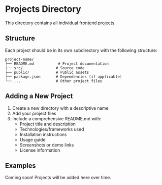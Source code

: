 # Projects Directory

This directory contains all individual frontend projects.

## Structure

Each project should be in its own subdirectory with the following structure:

```
project-name/
├── README.md           # Project documentation
├── src/               # Source code
├── public/            # Public assets
├── package.json       # Dependencies (if applicable)
└── ...                # Other project files
```

## Adding a New Project

1. Create a new directory with a descriptive name
2. Add your project files
3. Include a comprehensive README.md with:
   - Project title and description
   - Technologies/frameworks used
   - Installation instructions
   - Usage guide
   - Screenshots or demo links
   - License information

## Examples

Coming soon! Projects will be added here over time.
